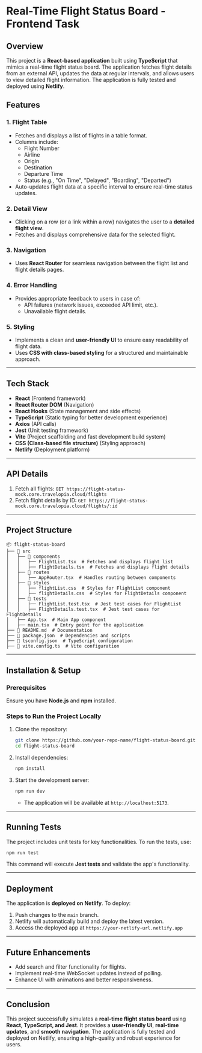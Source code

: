 # Real-Time Flight Status Board - Frontend Task

## Overview

This project is a **React-based application** built using **TypeScript** that mimics a real-time flight status board. The application fetches flight details from an external API, updates the data at regular intervals, and allows users to view detailed flight information. The application is fully tested and deployed using **Netlify**.

## Features

### 1. Flight Table

- Fetches and displays a list of flights in a table format.
- Columns include:
  - Flight Number
  - Airline
  - Origin
  - Destination
  - Departure Time
  - Status (e.g., "On Time", "Delayed", "Boarding", "Departed")
- Auto-updates flight data at a specific interval to ensure real-time status updates.

### 2. Detail View

- Clicking on a row (or a link within a row) navigates the user to a **detailed flight view**.
- Fetches and displays comprehensive data for the selected flight.

### 3. Navigation

- Uses **React Router** for seamless navigation between the flight list and flight details pages.

### 4. Error Handling

- Provides appropriate feedback to users in case of:
  - API failures (network issues, exceeded API limit, etc.).
  - Unavailable flight details.

### 5. Styling

- Implements a clean and **user-friendly UI** to ensure easy readability of flight data.
- Uses **CSS with class-based styling** for a structured and maintainable approach.

---

## Tech Stack

- **React** (Frontend framework)
- **React Router DOM** (Navigation)
- **React Hooks** (State management and side effects)
- **TypeScript** (Static typing for better development experience)
- **Axios** (API calls)
- **Jest** (Unit testing framework)
- **Vite** (Project scaffolding and fast development build system)
- **CSS (Class-based file structure)** (Styling approach)
- **Netlify** (Deployment platform)

---

## API Details

1. Fetch all flights: `GET https://flight-status-mock.core.travelopia.cloud/flights`
2. Fetch flight details by ID: `GET https://flight-status-mock.core.travelopia.cloud/flights/:id`

---

## Project Structure

```
📦 flight-status-board
├── 📂 src
│   ├── 📂 components
│   │   ├── FlightList.tsx  # Fetches and displays flight list
│   │   ├── FlightDetails.tsx  # Fetches and displays flight details
│   ├── 📂 routes
│   │   ├── AppRouter.tsx  # Handles routing between components
│   ├── 📂 styles
│   │   ├── flightList.css  # Styles for FlightList component
│   │   ├── flightDetails.css  # Styles for FlightDetails component
│   ├── 📂 tests
│   │   ├── FlightList.test.tsx  # Jest test cases for FlightList
│   │   ├── FlightDetails.test.tsx  # Jest test cases for FlightDetails
│   ├── App.tsx  # Main App component
│   ├── main.tsx  # Entry point for the application
├── 📜 README.md  # Documentation
├── 📜 package.json  # Dependencies and scripts
├── 📜 tsconfig.json  # TypeScript configuration
├── 📜 vite.config.ts  # Vite configuration
```

---

## Installation & Setup

### Prerequisites

Ensure you have **Node.js** and **npm** installed.

### Steps to Run the Project Locally

1. Clone the repository:
   ```sh
   git clone https://github.com/your-repo-name/flight-status-board.git
   cd flight-status-board
   ```
2. Install dependencies:
   ```sh
   npm install
   ```
3. Start the development server:
   ```sh
   npm run dev
   ```
   - The application will be available at `http://localhost:5173`.

---

## Running Tests

The project includes unit tests for key functionalities.
To run the tests, use:

```sh
npm run test
```

This command will execute **Jest tests** and validate the app's functionality.

---

## Deployment

The application is **deployed on Netlify**.
To deploy:

1. Push changes to the `main` branch.
2. Netlify will automatically build and deploy the latest version.
3. Access the deployed app at `https://your-netlify-url.netlify.app`

---

## Future Enhancements

- Add search and filter functionality for flights.
- Implement real-time WebSocket updates instead of polling.
- Enhance UI with animations and better responsiveness.

---

## Conclusion

This project successfully simulates a **real-time flight status board** using **React, TypeScript, and Jest**. It provides a **user-friendly UI**, **real-time updates**, and **smooth navigation**. The application is fully tested and deployed on Netlify, ensuring a high-quality and robust experience for users.

